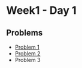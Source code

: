 # Week1 - Day 1

## Problems
- [Problem 1](https://github.com/amirkhan1092/PIPTP-Prep-2025/blob/main/Week1/Day1/solution1.md)
- [Problem 2](https://github.com/Rishitarkar/PIPTP-Prep-2025/blob/main/Week1/Day1/solution2.md)
- Problem 3
